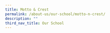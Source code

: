 ```yaml
---
title: Motto & Crest
permalink: /about-us/our-school/motto-n-crest/
description: ""
third_nav_title: Our School
---
```

